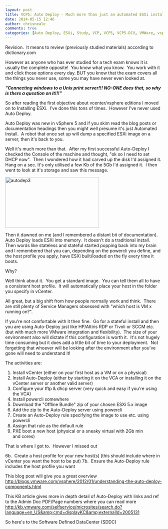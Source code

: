 ```yaml
---
layout: post
title: VCP5: Auto Deploy - Much more than just an automated ESXi install
date: 2014-05-15 12:46
author: chrisneale
comments: true
categories: [Auto Deploy, ESXi, Study, VCP, VCP5, VCP5-DCV, VMWare, vsphere]
---
```

Revision.  It means to review (previously studied materials) according to dictionary.com

However as anyone who has ever studied for a tech exam knows it is usually the complete opposite!  You know what you know.  You work with it and click those options every day. BUT you know that the exam covers all the things you never use, some you may have never even looked at.

<em><strong>"Connecting windows to a Unix print server!!! NO-ONE does that, so why is there a question on it!!!"</strong></em>

So after reading the first objective about vcenter/vsphere editions I moved on to Installing ESXi.  I've done this tons of times.  However I've never used Auto Deploy.

Auto Deploy was new in vSphere 5 and if you skim read the blog posts or documentation headings then you might well presume it's just Automated Install.  A robot that once set up will dump a specified ESXi image on a server, then it's back to you.

Well it's much more than that.  After my first successful Auto-Deploy I checked the Console of the machine and thought, "ok so I need to set DHCP now".  Then I wondered how it had carved up the disk I'd assigned it.  Hang on a sec. It's only utilised a few Kb of the 5Gb I'd assigned it.  I then went to look at it's storage and saw this message.

<a href="http://chrisneale.files.wordpress.com/2014/05/autodep3.png"><img class="alignnone size-medium wp-image-137" src="http://chrisneale.files.wordpress.com/2014/05/autodep3.png?w=300" alt="autodep3" width="300" height="162" /></a>

Then it dawned on me (and I remembered a distant bit of documentation).  Auto Deploy loads ESXi into memory.  It doesn't do a traditional install.  Then words like stateless and stateful started popping back into my brain and I remembered that you can, depending on the powercli you define, and the host profile you apply, have ESXi built/loaded on the fly every time it boots.

Why?

Well think about it.  You get a standard image.  You can tell them all to have a consistent host profile.  It will automatically place your host in the folder you specify in vCenter.

All great, but a big shift from how people normally work and think.  There are still plenty of Service Managers obsessed with "which host is VM x running on?".

If you're not comfortable with it then fine.  Go for a stateful install and then you are using Auto-Deploy just like HP/Altiris RDP or Tivoli or SCCM etc. (but with much more VMware integration and flexibility).  The size of your environment also will dictate if this configuration is worth it.  It's not hugely time consuming but it does add a little bit of time to your deployment.  Not forgetting that whoever will be looking after the environment after you've gone will need to understand it!

The activities are:
<ol>
	<li>Install vCenter (either on your first host as a VM or on a physical)</li>
	<li>Install Auto-Deploy (either by starting it on the VCA or installing it on the vCenter server or another valid server)</li>
	<li>Configure your tftp &amp; dhcp server (very quick and easy if you're using the VCA)</li>
	<li>Install powercli somewhere</li>
	<li>Download the "Offline Bundle" zip of your chosen ESXi 5.x image</li>
	<li>Add the zip to the Auto-Deploy server using powercli</li>
	<li>Create an Auto-Deploy rule specifying the image to use etc. using powercli</li>
	<li>Assign that rule as the default rule</li>
	<li>PXE boot a new host (physical or a sneaky virtual with 2Gb min and cores)</li>
</ol>
That is where I got to.  However I missed out

6b.  Create a host profile for your new host(s) (this should include where in vCenter you want the host to be put)
7b.  Ensure the Auto-Deploy rule includes the host profile you want

This blog post will give you a great overview
<a href="http://blogs.vmware.com/vsphere/2012/01/understanding-the-auto-deploy-components.html">http://blogs.vmware.com/vsphere/2012/01/understanding-the-auto-deploy-components.html</a>

This KB article gives more in depth detail of Auto-Deploy with links and ref to the Admin Doc PDF/Page numbers where you can read more
<a href="http://kb.vmware.com/selfservice/microsites/search.do?language=en_US&amp;cmd=displayKC&amp;externalId=2005131">http://kb.vmware.com/selfservice/microsites/search.do?language=en_US&amp;cmd=displayKC&amp;externalId=2005131</a>

So here's to the Software Defined DataCenter (SDDC)
